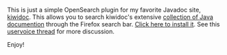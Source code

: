 This is just a simple OpenSearch plugin for my favorite Javadoc site, [kiwidoc](http://www.kiwidoc.com/java/info/about). This allows you to search kiwidoc's extensive [collection of Java documention](http://www.kiwidoc.com/java/l/p/) through the Firefox search bar. [Click here to install it](http://matrixfrog.github.com/kiwisearch/install_kiwisearch.htm). See this [uservoice thread](http://kiwidoc.uservoice.com/forums/102541-general/suggestions/1508815-firefox-search-plug-in) for more discussion.

Enjoy!
